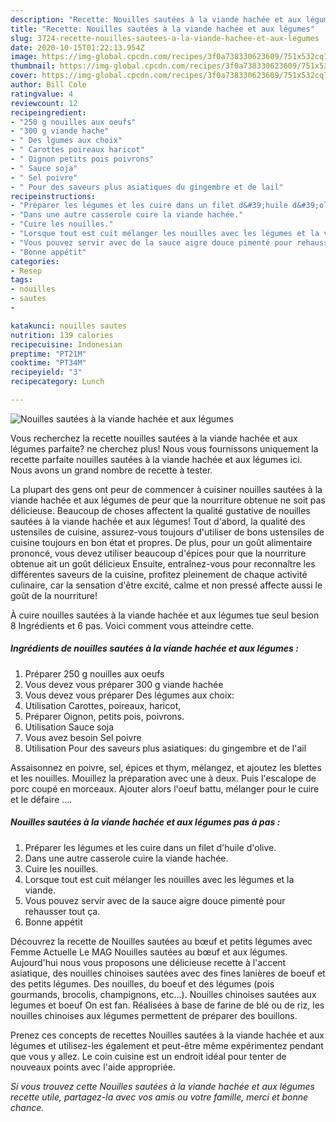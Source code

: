 ```yaml
---
description: "Recette: Nouilles sautées à la viande hachée et aux légumes"
title: "Recette: Nouilles sautées à la viande hachée et aux légumes"
slug: 3724-recette-nouilles-sautees-a-la-viande-hachee-et-aux-legumes
date: 2020-10-15T01:22:13.954Z
image: https://img-global.cpcdn.com/recipes/3f0a738330623609/751x532cq70/nouilles-sautees-a-la-viande-hachee-et-aux-legumes-photo-principale-de-la-recette.jpg
thumbnail: https://img-global.cpcdn.com/recipes/3f0a738330623609/751x532cq70/nouilles-sautees-a-la-viande-hachee-et-aux-legumes-photo-principale-de-la-recette.jpg
cover: https://img-global.cpcdn.com/recipes/3f0a738330623609/751x532cq70/nouilles-sautees-a-la-viande-hachee-et-aux-legumes-photo-principale-de-la-recette.jpg
author: Bill Cole
ratingvalue: 4
reviewcount: 12
recipeingredient:
- "250 g nouilles aux oeufs"
- "300 g viande hache"
- " Des lgumes aux choix"
- " Carottes poireaux haricot"
- " Oignon petits pois poivrons"
- " Sauce soja"
- " Sel poivre"
- " Pour des saveurs plus asiatiques du gingembre et de lail"
recipeinstructions:
- "Préparer les légumes et les cuire dans un filet d&#39;huile d&#39;olive."
- "Dans une autre casserole cuire la viande hachée."
- "Cuire les nouilles."
- "Lorsque tout est cuit mélanger les nouilles avec les légumes et la viande."
- "Vous pouvez servir avec de la sauce aigre douce pimenté pour rehausser tout ça."
- "Bonne appétit"
categories:
- Resep
tags:
- nouilles
- sautes
- 

katakunci: nouilles sautes  
nutrition: 139 calories
recipecuisine: Indonesian
preptime: "PT21M"
cooktime: "PT34M"
recipeyield: "3"
recipecategory: Lunch

---
```



![Nouilles sautées à la viande hachée et aux légumes](https://img-global.cpcdn.com/recipes/3f0a738330623609/751x532cq70/nouilles-sautees-a-la-viande-hachee-et-aux-legumes-photo-principale-de-la-recette.jpg)

Vous recherchez la recette nouilles sautées à la viande hachée et aux légumes parfaite? ne cherchez plus! Nous vous fournissons uniquement la recette parfaite nouilles sautées à la viande hachée et aux légumes ici. Nous avons un grand nombre de recette à tester.

La plupart des gens ont peur de commencer à cuisiner nouilles sautées à la viande hachée et aux légumes de peur que la nourriture obtenue ne soit pas délicieuse. Beaucoup de choses affectent la qualité gustative de nouilles sautées à la viande hachée et aux légumes! Tout d'abord, la qualité des ustensiles de cuisine, assurez-vous toujours d'utiliser de bons ustensiles de cuisine toujours en bon état et propres. De plus, pour un goût alimentaire prononcé, vous devez utiliser beaucoup d'épices pour que la nourriture obtenue ait un goût délicieux Ensuite, entraînez-vous pour reconnaître les différentes saveurs de la cuisine, profitez pleinement de chaque activité culinaire, car la sensation d'être excité, calme et non pressé affecte aussi le goût de la nourriture!

<!--inarticleads1-->

À cuire nouilles sautées à la viande hachée et aux légumes tue seul besion 8 Ingrédients et 6 pas. Voici comment vous atteindre cette.

##### Ingrédients de nouilles sautées à la viande hachée et aux légumes :

1. Préparer 250 g nouilles aux oeufs
1. Vous devez vous préparer 300 g viande hachée
1. Vous devez vous préparer  Des légumes aux choix:
1. Utilisation  Carottes, poireaux, haricot,
1. Préparer  Oignon, petits pois, poivrons.
1. Utilisation  Sauce soja
1. Vous avez besoin  Sel poivre
1. Utilisation  Pour des saveurs plus asiatiques: du gingembre et de l&#39;ail


Assaisonnez en poivre, sel, épices et thym, mélangez, et ajoutez les blettes et les nouilles. Mouillez la préparation avec une à deux. Puis l&#39;escalope de porc coupé en morceaux. Ajouter alors l&#39;oeuf battu, mélanger pour le cuire et le défaire …. 

<!--inarticleads2-->

##### Nouilles sautées à la viande hachée et aux légumes pas à pas :

1. Préparer les légumes et les cuire dans un filet d&#39;huile d&#39;olive.
1. Dans une autre casserole cuire la viande hachée.
1. Cuire les nouilles.
1. Lorsque tout est cuit mélanger les nouilles avec les légumes et la viande.
1. Vous pouvez servir avec de la sauce aigre douce pimenté pour rehausser tout ça.
1. Bonne appétit


Découvrez la recette de Nouilles sautées au bœuf et petits légumes avec Femme Actuelle Le MAG Nouilles sautées au bœuf et aux légumes. Aujourd&#39;hui nous vous proposons une délicieuse recette à l&#39;accent asiatique, des nouilles chinoises sautées avec des fines lanières de boeuf et des petits légumes. Des nouilles, du boeuf et des légumes (pois gourmands, brocolis, champignons, etc…). Nouilles chinoises sautées aux legumes et boeuf On est fan. Réalisées à base de farine de blé ou de riz, les nouilles chinoises aux légumes permettent de préparer des bouillons. 

<!--inarticleads1-->

<p>
Prenez ces concepts de recettes Nouilles sautées à la viande hachée et aux légumes et utilisez-les également et peut-être même expérimentez pendant que vous y allez. Le coin cuisine est un endroit idéal pour tenter de nouveaux points avec l'aide appropriée.
</p>

<p>
<i>Si vous trouvez cette Nouilles sautées à la viande hachée et aux légumes recette utile, partagez-la avec vos amis ou votre famille, merci et bonne chance.</i>
</p>
